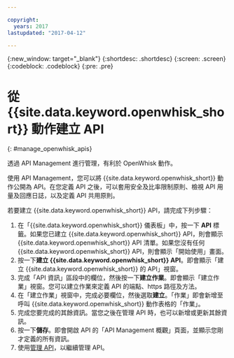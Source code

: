 ```yaml
---

copyright:
  years: 2017
lastupdated: "2017-04-12"

---
```



{:new_window: target="_blank"}
{:shortdesc: .shortdesc}
{:screen: .screen}
{:codeblock: .codeblock}
{:pre: .pre}

# 從 {{site.data.keyword.openwhisk_short}} 動作建立 API
{: #manage_openwhisk_apis}

透過 API Management 進行管理，有利於 OpenWhisk 動作。

使用 API Management，您可以將 {{site.data.keyword.openwhisk_short}} 動作公開為 API。在您定義 API 之後，可以套用安全及比率限制原則、檢視 API 用量及回應日誌，以及定義 API 共用原則。  

若要建立 {{site.data.keyword.openwhisk_short}} API，請完成下列步驟：

1. 在「{{site.data.keyword.openwhisk_short}} 儀表板」中，按一下 **API** 標籤。如果您已建立 {{site.data.keyword.openwhisk_short}} API，則會顯示 {{site.data.keyword.openwhisk_short}} API 清單。如果您沒有任何 {{site.data.keyword.openwhisk_short}} API，則會顯示「開始使用」畫面。 
2. 按一下**建立 {{site.data.keyword.openwhisk_short}} API**。即會顯示「建立 {{site.data.keyword.openwhisk_short}} 的 API」視窗。 
3. 完成「API 資訊」區段中的欄位，然後按一下**建立作業**。即會顯示「建立作業」視窗。您可以建立作業來定義 API 的端點、https 路徑及方法。
4. 在「建立作業」視窗中，完成必要欄位，然後選取**建立**。「作業」即會新增至呼叫 {{site.data.keyword.openwhisk_short}} 動作表格的「作業」。
5. 完成您要完成的其餘資訊。當您之後在管理 API 時，也可以新增或更新其餘資訊。
6. 按一下**儲存**。即會開啟 API 的「API Management 概觀」頁面，並顯示您剛才定義的所有資訊。
7. 使用[管理 API](manage_apis.html)，以繼續管理 API。
